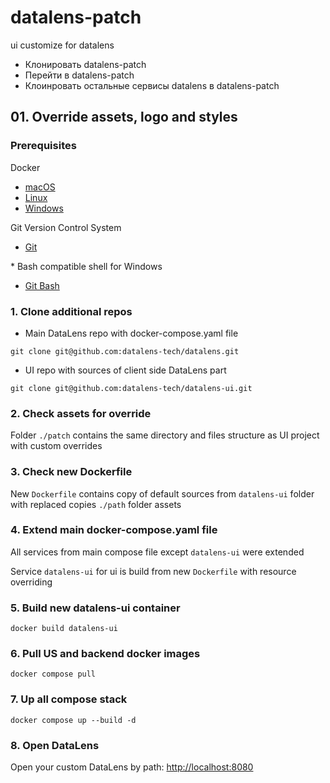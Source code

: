 # datalens-patch
ui customize for datalens

- Клонировать datalens-patch
- Перейти в datalens-patch
- Клоинровать остальные сервисы datalens в datalens-patch

## 01. Override assets, logo and styles

### Prerequisites

Docker

- [macOS](https://docs.docker.com/desktop/install/mac-install/)
- [Linux](https://docs.docker.com/engine/install/)
- [Windows](https://docs.docker.com/desktop/install/windows-install/)

Git Version Control System

- [Git](https://git-scm.com/downloads)

\* Bash compatible shell for Windows
- [Git Bash](https://git-scm.com/downloads)

### 1. Clone additional repos

- Main DataLens repo with docker-compose.yaml file

`git clone git@github.com:datalens-tech/datalens.git`

- UI repo with sources of client side DataLens part

`git clone git@github.com:datalens-tech/datalens-ui.git`

### 2. Check assets for override

Folder `./patch` contains the same directory and files structure as UI project with custom overrides

### 3. Check new Dockerfile 

New `Dockerfile` contains copy of default sources from `datalens-ui` folder with replaced copies `./path` folder assets

### 4. Extend main docker-compose.yaml file

All services from main compose file except `datalens-ui` were extended

Service `datalens-ui` for ui is build from new `Dockerfile` with resource overriding

### 5. Build new datalens-ui container

`docker build datalens-ui`

### 6. Pull US and backend docker images

`docker compose pull`

### 7. Up all compose stack

`docker compose up --build -d`

### 8. Open DataLens

Open your custom DataLens by path: [http://localhost:8080](http://localhost:8080)
